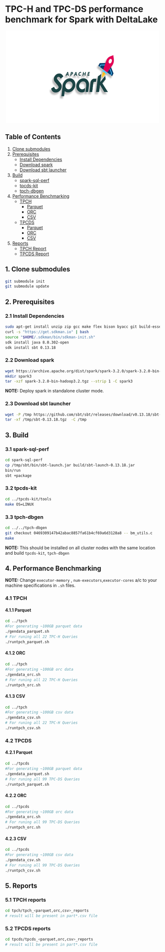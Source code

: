 # TPC-H and TPC-DS performance benchmark for Spark with DeltaLake

<div align="center">
	<img width="500" height="300" src="logo/spark_benchmark.png" alt="spark_benchmark">
</div>

## Table of Contents

1. [Clone submodules](#1-clone-submodules)
2. [Prerequisites](#2-prerequisites)
    - [Install Dependencies](#21-install-dependencies)
    - [Download spark](#22-download-spark)
    - [Download sbt launcher](#23-download-sbt-launcher)
3. [Build](#3-build)
    - [spark-sql-perf](#31-spark-sql-perf)
    - [tpcds-kit](#32-tpcds-kit)
    - [tpch-dbgen](#33-tpch-dbgen)
4. [Performance Benchmarking](#4-performance-benchmarking)
    - [TPCH](#41-tpch)
        - [Parquet](#411-parquet)
        - [ORC](#412-orc)
        - [CSV](#413-csv)
    - [TPCDS](#42-tpcds)
        - [Parquet](#421-parquet)
        - [ORC](#422-orc)
        - [CSV](#423-csv)
5. [Reports](#5-reports)
    - [TPCH Report](#51-tpch-reports)
    - [TPCDS Report](#52-tpcds-reports)

## 1. Clone submodules

```bash
git submodule init
git submodule update
```

## 2. Prerequisites

### 2.1 Install Dependencies

```bash
sudo apt-get install unzip zip gcc make flex bison byacc git build-essential -y
curl -s "https://get.sdkman.io" | bash
source "$HOME/.sdkman/bin/sdkman-init.sh"
sdk install java 8.0.302-open
sdk install sbt 0.13.18
```

### 2.2 Download spark

```bash
wget https://archive.apache.org/dist/spark/spark-3.2.0/spark-3.2.0-bin-hadoop3.2.tgz
mkdir spark3
tar -xzf spark-3.2.0-bin-hadoop3.2.tgz --strip 1 -C spark3
```

**NOTE:** Deploy spark in standalone cluster mode.

### 2.3 Download sbt launcher

```bash
wget -P /tmp https://github.com/sbt/sbt/releases/download/v0.13.18/sbt-0.13.18.tgz
tar -xf /tmp/sbt-0.13.18.tgz  -C /tmp
```

## 3. Build

### 3.1 spark-sql-perf

```bash
cd spark-sql-perf
cp /tmp/sbt/bin/sbt-launch.jar build/sbt-launch-0.13.18.jar
bin/run
sbt +package
```

### 3.2 tpcds-kit

```bash
cd ../tpcds-kit/tools
make OS=LINUX
```

### 3.3 tpch-dbgen

```bash
cd ../../tpch-dbgen
git checkout 0469309147b42abac8857fa61b4cf69a6d3128a8 -- bm_utils.c
make
```

**NOTE:** This should be installed on all cluster nodes with the same location and build `tpcds-kit`, `tpch-dbgen`

## 4. Performance Benchmarking

**NOTE:** Change `executor-memory` , `num-executors`,`executor-cores` a/c to your machine specifications in `.sh` files.

### 4.1 TPCH

#### 4.1.1 Parquet

```bash
cd ../tpch
#For generating ~100GB parquet data
./gendata_parquet.sh
# For runing all 22 TPC-H Queries
./runtpch_parquet.sh
```

#### 4.1.2 ORC

```bash
cd ../tpch
#For generating ~100GB orc data
./gendata_orc.sh
# For runing all 22 TPC-H Queries
./runtpch_orc.sh
```

#### 4.1.3 CSV

```bash
cd ../tpch
#For generating ~100GB csv data
./gendata_csv.sh
# For runing all 22 TPC-H Queries
./runtpch_csv.sh
```

### 4.2 TPCDS

#### 4.2.1 Parquet

```bash
cd ../tpcds
#For generating ~100GB parquet data
./gendata_parquet.sh
# For runing all 99 TPC-DS Queries
./runtpch_parquet.sh
```

#### 4.2.2 ORC

```bash
cd ../tpcds
#For generating ~100GB orc data
./gendata_orc.sh
# For runing all 99 TPC-DS Queries
./runtpch_orc.sh
```

#### 4.2.3 CSV

```bash
cd ../tpcds
#For generating ~100GB csv data
./gendata_csv.sh
# For runing all 99 TPC-DS Queries
./runtpch_csv.sh
```

## 5. Reports

### 5.1 TPCH reports

```bash
cd tpch/tpch_<parquet,orc,csv>_reports
# result will be present in part*.csv file
```

### 5.2 TPCDS reports

```bash
cd tpcds/tpcds_<parquet,orc,csv>_reports
# result will be present in part*.csv file
```
